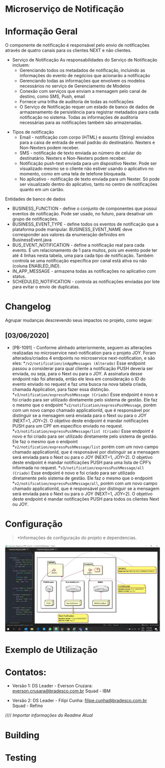 Microserviço de Notificação
=============================

Informação Geral
=============================
O componente de notificação é responsável pelo envio de notificações através de quatro canais para os clientes NEXT e não clientes. 

* Serviço de Notificação
As responsabilidades do Serviço de Notificação incluem:
   - Gerenciando todos os metadados de notificação, incluindo as informações do evento de negócios que acionarão a notificação
   - Gerenciando todas as informações que envolvem os modelos necessários no serviço de Gerenciamento de Modelos
   - Conexão com serviços que enviam a mensagem pelo canal de destino, como SMS, Push, email
   - Fornece uma trilha de auditoria de todas as notificações
   - O Serviço de Notificação requer um estado de banco de dados de armazenamento de persistência para registrar metadados para cada notificação no sistema. Todas as informações de auditoria necessárias para as notificações também são armazenadas.


- Tipos de notificação
   - Email - notificação com corpo (HTML) e assunto (String) enviados para a caixa de entrada de email padrão do destinatário. Nexters e Non-Nexters podem receber.
   - SMS - notificação de texto enviada ao número de celular do destinatário. Nexters e Non-Nexters podem receber.
   - Notificação push-text enviada para um dispositivo Nexter. Pode ser visualizado mesmo se o cliente não estiver usando o aplicativo no momento, como em uma tela de telefone bloqueada.
   - No aplicativo - notificação de texto enviada para um Nexter. Só pode ser visualizado dentro do aplicativo, tanto no centro de notificações quanto em um cartão.

Entidades de banco de dados
   - BUSINESS_FUNCTION - define o conjunto de componentes que possui eventos de notificação. Pode ser usado, no futuro, para desativar um grupo de notificações.
   - BUSINESS_EVENT_TYPE - define todos os eventos de notificação que a plataforma pode manipular. BUSINESS_EVENT_NAME deve corresponder aos valores da enumeração definidos em BusinessEvent.java
   - BUS_EVENT_NOTIFICATION - define a notificação real para cada evento. É um relacionamento de 1 para muitos, pois um evento pode ter até 4 linhas nesta tabela, uma para cada tipo de notificação. Também controla se uma notificação específica por canal está ativa ou não (coluna ENABLED_IND).
   - IN_APP_MESSAGE - armazena todas as notificações no aplicativo com status.
   - SCHEDULED_NOTIFICATION - controla as notificações enviadas por lote para evitar o envio de duplicatas.



Changelog
=============================
Agrupar mudanças descrevendo seus impactos no projeto, como segue:

## [03/06/2020]
- [PB-1091] - Conforme alinhado anteriormente, seguem as alterações realizadas no microservice next-notification para o projeto JOY.
Foram alterados/criados 4 endpoints no microservice next-notification, e são eles:
*`/v2/notification/inAppMessages (Alterado)`
Esse endpoint passou a considerar para qual cliente a notificação PUSH deveria ser enviada, ou seja, para o Next ou para o JOY. A assinatura desse endpoint não foi alterada, então ele leva em consideração o ID do evento enviado no request e faz uma busca na nova tabela criada, chamada Application, para fazer essa distinção.  
*`v3/notification/expressPushMessage (Criado)`
Esse endpoint é novo e foi criado para ser utilizado diretamente pelo sistema de gestão. Ele faz o mesmo que o endpoint *`v2/notification/expressPushMessage`, porém com um novo campo chamado applicationId, que é responsável por distinguir se a mensagem será enviada para o Next ou para o JOY (NEXT=1, JOY=2). O objetivo deste endpoint é mandar notificações PUSH para um CPF em específico enviado no request.
*`v3/notification/expressPushMessage/list (Criado)`
Esse endpoint é novo e foi criado para ser utilizado diretamente pelo sistema de gestão. Ele faz o mesmo que o endpoint 
*`v2/notification/expressPushMessage/list`
porém com um novo campo chamado applicationId, que é responsável por distinguir se a mensagem será enviada para o Next ou para o JOY (NEXT=1, JOY=2). O objetivo deste endpoint é mandar notificações PUSH para uma lista de CPF’s informada no request.
*`v3/notification/expressPushMessage/all (Criado)`
Esse endpoint é novo e foi criado para ser utilizado diretamente pelo sistema de gestão. Ele faz o mesmo que o endpoint *`v2/notification/expressPushMessage/all`, porém com um novo campo chamado applicationId, que é responsável por distinguir se a mensagem será enviada para o Next ou para o JOY (NEXT=1, JOY=2). O objetivo deste endpoint é mandar notificações PUSH para todos os clientes Next ou JOY.


Configuração
=============================
> *Informações de configuração do projeto e dependencias.


![Diagrama de Contexto](https://github.com/alvaroqv/changelog/blob/master/diagrama_notification.png)


Exemplo de Utilização
=============================


Contatos:
=============================
- Versão 1:
DS Leader - Everson Cruzara: everson.crusara@bradesco.com.br
Squad - IBM

- Versão 2:
DS Leader - Filipi Cunha: filipe.cunha@bradesco.com.br
Squad - Refino



////
*Importar informações do Readme Atual*

Building
=============================


Testing
=============================




